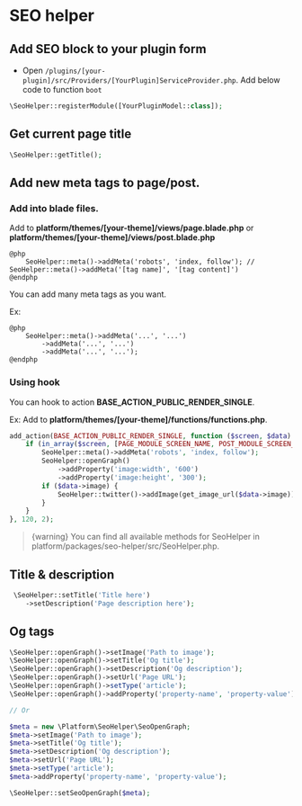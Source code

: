 # SEO helper

## Add SEO block to your plugin form

- Open `/plugins/[your-plugin]/src/Providers/[YourPlugin]ServiceProvider.php`. Add below code to function `boot`

```php
\SeoHelper::registerModule([YourPluginModel::class]);
```

## Get current page title

```php
\SeoHelper::getTitle();
```

## Add new meta tags to page/post.

### Add into blade files.

Add to **platform/themes/[your-theme]/views/page.blade.php** or **platform/themes/[your-theme]/views/post.blade.php**

```blade
@php
    SeoHelper::meta()->addMeta('robots', 'index, follow'); // SeoHelper::meta()->addMeta('[tag name]', '[tag content]')
@endphp
```

You can add many meta tags as you want.

Ex:

```blade
@php    
    SeoHelper::meta()->addMeta('...', '...')
        ->addMeta('...', '...')
        ->addMeta('...', '...');
@endphp
```

### Using hook

You can hook to action **BASE_ACTION_PUBLIC_RENDER_SINGLE**.

Ex: Add to **platform/themes/[your-theme]/functions/functions.php**.

```php
add_action(BASE_ACTION_PUBLIC_RENDER_SINGLE, function ($screen, $data) {    
    if (in_array($screen, [PAGE_MODULE_SCREEN_NAME, POST_MODULE_SCREEN_NAME])) {        
        SeoHelper::meta()->addMeta('robots', 'index, follow');        
        SeoHelper::openGraph()
            ->addProperty('image:width', '600')            
            ->addProperty('image:height', '300');
        if ($data->image) {            
            SeoHelper::twitter()->addImage(get_image_url($data->image));        
        }    
    }
}, 120, 2);
```

> {warning} You can find all available methods for SeoHelper in platform/packages/seo-helper/src/SeoHelper.php.

## Title & description

```php
 \SeoHelper::setTitle('Title here')
    ->setDescription('Page description here');
```

## Og tags

```php
\SeoHelper::openGraph()->setImage('Path to image');
\SeoHelper::openGraph()->setTitle('Og title');
\SeoHelper::openGraph()->setDescription('Og description');
\SeoHelper::openGraph()->setUrl('Page URL');
\SeoHelper::openGraph()->setType('article');
\SeoHelper::openGraph()->addProperty('property-name', 'property-value');

// Or

$meta = new \Platform\SeoHelper\SeoOpenGraph;
$meta->setImage('Path to image');
$meta->setTitle('Og title');
$meta->setDescription('Og description');
$meta->setUrl('Page URL');
$meta->setType('article');
$meta->addProperty('property-name', 'property-value');

\SeoHelper::setSeoOpenGraph($meta);
```

